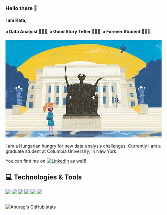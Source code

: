 ### Hello there 👋
#### I am Kata, 
#### a Data Analyist 👩🏼‍💻, a Good Story Teller 💁🏼‍♀️, a Forever Student 👩🏼‍🎓.


![Header](https://github.com/katastrophie97/katastrophie97/blob/main/72f720405a396136317be5047bfa38dd%20copy.jpeg "Header")

I am a Hungarian hungry for new data analysis challenges. Currently I am a graduate student at Columbia University, in New York. 

You can find me on [![LinkedIn][2.2]][2] as well! 

<!-- Icons -->
[2.2]: https://raw.githubusercontent.com/MartinHeinz/MartinHeinz/master/linkedin-3-16.png (LinkedIn icon without padding)

<!-- Links to your social media accounts -->

[2]: www.linkedin.com/in/kata-mezo-501627153

## 💻 Technologies & Tools
![](https://img.shields.io/badge/Code-Python-informational?style=flat&logo=python&logoColor=white&color=c2a295)
![](https://img.shields.io/badge/Code-R-informational?style=flat&logo=R&logoColor=white&color=c2a295)
![](https://img.shields.io/badge/Code-GoogleColab-informational?style=flat&logo=GoogleColab&logoColor=white&color=c2a295)
![](https://img.shields.io/badge/Vizualization-Tableau-informational?style=flat&logo=Tableau&logoColor=white&color=c2a295)
![](https://img.shields.io/badge/GIS-QGIS-informational?style=flat&logo=QGIS&logoColor=white&color=c2a295)
![](https://img.shields.io/badge/Tool-Microsoft-informational?style=flat&logo=Microsoft&logoColor=white&color=c2a295)

## 
[![Anurag's GitHub stats](https://github-readme-stats.vercel.app/api?username=katastrophie97&show_icons=true&theme=gruvbox)](https://github.com/anuraghazra/github-readme-stats)

<!--
**katastrophie97/katastrophie97** is a ✨ _special_ ✨ repository because its `README.md` (this file) appears on your GitHub profile.

Here are some ideas to get you started:

- 🔭 I’m currently working on ...
- 🌱 I’m currently learning ...
- 👯 I’m looking to collaborate on ...
- 🤔 I’m looking for help with ...
- 💬 Ask me about ...
- 📫 How to reach me: ...
- 😄 Pronouns: ...
- ⚡ Fun fact: ...
-->
